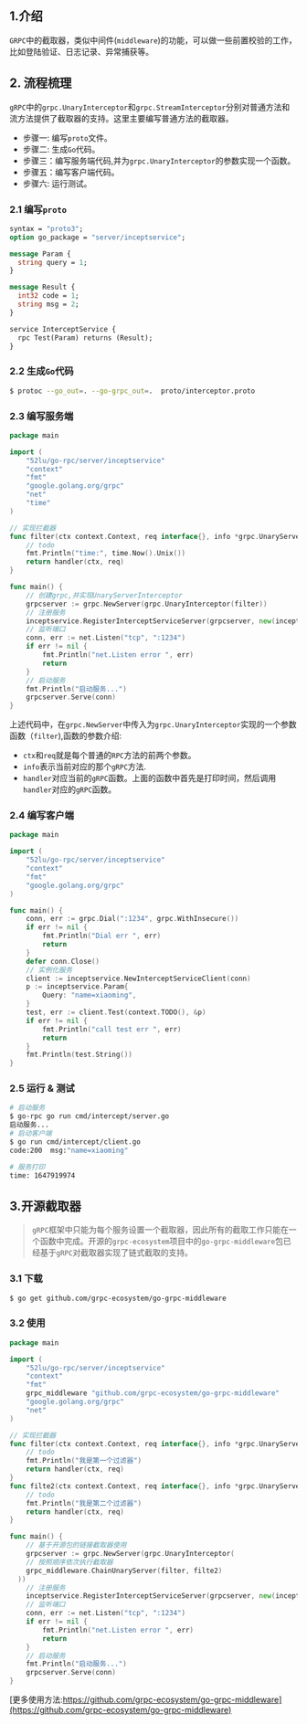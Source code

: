 ## 1.介绍

`GRPC`中的截取器，类似中间件(`middleware`)的功能，可以做一些前置校验的工作，比如登陆验证、日志记录、异常捕获等。

## 2. 流程梳理

`gRPC`中的`grpc.UnaryInterceptor`和`grpc.StreamInterceptor`分别对普通方法和流方法提供了截取器的支持。这里主要编写普通方法的截取器。

- 步骤一: 编写`proto`文件。
- 步骤二: 生成`Go`代码。
- 步骤三：编写服务端代码,并为`grpc.UnaryInterceptor`的参数实现一个函数。
- 步骤五：编写客户端代码。
- 步骤六: 运行测试。

### 2.1 编写`proto`

```protobuf
syntax = "proto3";
option go_package = "server/inceptservice";

message Param {
  string query = 1;
}

message Result {
  int32 code = 1;
  string msg = 2;
}

service InterceptService {
  rpc Test(Param) returns (Result);
}
```

### 2.2 生成`Go`代码

```bash
$ protoc --go_out=. --go-grpc_out=.  proto/interceptor.proto
```

### 2.3 编写服务端

```go
package main

import (
	"52lu/go-rpc/server/inceptservice"
	"context"
	"fmt"
	"google.golang.org/grpc"
	"net"
	"time"
)

// 实现拦截器
func filter(ctx context.Context, req interface{}, info *grpc.UnaryServerInfo, handler grpc.UnaryHandler) (interface{}, error) {
	// todo
	fmt.Println("time:", time.Now().Unix())
	return handler(ctx, req)
}

func main() {
	// 创建grpc,并实现UnaryServerInterceptor
	grpcserver := grpc.NewServer(grpc.UnaryInterceptor(filter))
	// 注册服务
	inceptservice.RegisterInterceptServiceServer(grpcserver, new(inceptservice.UnimplementedInterceptServiceServer))
	// 监听端口
	conn, err := net.Listen("tcp", ":1234")
	if err != nil {
		fmt.Println("net.Listen error ", err)
		return
	}
	// 启动服务
	fmt.Println("启动服务...")
	grpcserver.Serve(conn)
}
```

上述代码中，在`grpc.NewServer`中传入为`grpc.UnaryInterceptor`实现的一个参数函数（`filter`),函数的参数介绍:

- `ctx`和`req`就是每个普通的`RPC`方法的前两个参数。
- `info`表示当前对应的那个`gRPC`方法.
- `handler`对应当前的`gRPC`函数。上面的函数中首先是打印时间，然后调用`handler`对应的`gRPC`函数。

### 2.4 编写客户端

```go
package main

import (
	"52lu/go-rpc/server/inceptservice"
	"context"
	"fmt"
	"google.golang.org/grpc"
)

func main() {
	conn, err := grpc.Dial(":1234", grpc.WithInsecure())
	if err != nil {
		fmt.Println("Dial err ", err)
		return
	}
	defer conn.Close()
	// 实例化服务
	client := inceptservice.NewInterceptServiceClient(conn)
	p := inceptservice.Param{
		Query: "name=xiaoming",
	}
	test, err := client.Test(context.TODO(), &p)
	if err != nil {
		fmt.Println("call test err ", err)
		return
	}
	fmt.Println(test.String())
}
```

### 2.5 运行 & 测试

```bash
# 启动服务
$ go-rpc go run cmd/intercept/server.go 
启动服务...
# 启动客户端
$ go run cmd/intercept/client.go 
code:200  msg:"name=xiaoming"

# 服务打印
time: 1647919974
```

## 3.开源截取器

> `gRPC`框架中只能为每个服务设置一个截取器，因此所有的截取工作只能在一个函数中完成。开源的`grpc-ecosystem`项目中的`go-grpc-middleware`包已经基于`gRPC`对截取器实现了链式截取的支持。

### 3.1 下载

```bash
$ go get github.com/grpc-ecosystem/go-grpc-middleware
```
### 3.2 使用

```go
package main

import (
	"52lu/go-rpc/server/inceptservice"
	"context"
	"fmt"
	grpc_middleware "github.com/grpc-ecosystem/go-grpc-middleware"
	"google.golang.org/grpc"
	"net"
)

// 实现拦截器
func filter(ctx context.Context, req interface{}, info *grpc.UnaryServerInfo, handler grpc.UnaryHandler) (interface{}, error) {
	// todo
	fmt.Println("我是第一个过滤器")
	return handler(ctx, req)
}
func filte2(ctx context.Context, req interface{}, info *grpc.UnaryServerInfo, handler grpc.UnaryHandler) (interface{}, error) {
	// todo
	fmt.Println("我是第二个过滤器")
	return handler(ctx, req)
}

func main() {
	// 基于开源包的链接截取器使用
	grpcserver := grpc.NewServer(grpc.UnaryInterceptor(
    // 按照顺序依次执行截取器
    grpc_middleware.ChainUnaryServer(filter, filte2)
  ))
	// 注册服务
	inceptservice.RegisterInterceptServiceServer(grpcserver, new(inceptservice.UnimplementedInterceptServiceServer))
	// 监听端口
	conn, err := net.Listen("tcp", ":1234")
	if err != nil {
		fmt.Println("net.Listen error ", err)
		return
	}
	// 启动服务
	fmt.Println("启动服务...")
	grpcserver.Serve(conn)
}
```

[更多使用方法:https://github.com/grpc-ecosystem/go-grpc-middleware](https://github.com/grpc-ecosystem/go-grpc-middleware)


